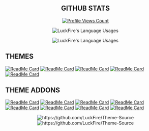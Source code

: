## <h2 align="center">GITHUB STATS</h2>
<a href="https://github.com/LuckFire">
  <p align="center">
    <img src="https://komarev.com/ghpvc/?username=LuckFire" alt="Profile Views Count">
  </p>
</a>

<p align="center">
  <img align="center" src="https://github-readme-stats.vercel.app/api?username=LuckFire&show_icons=true&theme=dark" alt="LuckFire's Language Usages">
</p>

<p align="center">
  <img align="center" src="https://github-readme-stats.vercel.app/api/top-langs/?username=LuckFire&theme=dark" alt="LuckFire's Language Usages">
</p>

## THEMES
[![ReadMe Card](https://github-readme-stats.vercel.app/api/pin/?username=LuckFire&repo=Theme-Source&theme=dark)](https://github.com/LuckFire/Theme-Source)
[![ReadMe Card](https://github-readme-stats.vercel.app/api/pin/?username=LuckFire&repo=Discord-Revamp&theme=dark)](https://github.com/LuckFire/Discord-Revamp)
[![ReadMe Card](https://github-readme-stats.vercel.app/api/pin/?username=LuckFire&repo=AMOLED-Cord&theme=dark)](https://github.com/LuckFire/AMOLED-Cord)
[![ReadMe Card](https://github-readme-stats.vercel.app/api/pin/?username=LuckFire&repo=HLJS-Styling&theme=dark)](https://github.com/LuckFire/HLJS-Styling)
[![ReadMe Card](https://github-readme-stats.vercel.app/api/pin/?username=LuckFire&repo=Midnight-Mars&theme=dark)](https://github.com/LuckFire/Midnight-Mars)

## THEME ADDONS
[![ReadMe Card](https://github-readme-stats.vercel.app/api/pin/?username=LuckFire&repo=Powercord-Snippets&theme=dark)](https://github.com/LuckFire/Powercord-Snippets)
[![ReadMe Card](https://github-readme-stats.vercel.app/api/pin/?username=LuckFire&repo=GradientButtons-v2&theme=dark)](https://github.com/LuckFire/GradientButtons-v2)
[![ReadMe Card](https://github-readme-stats.vercel.app/api/pin/?username=LuckFire&repo=BottomBar&theme=dark)](https://github.com/LuckFire/BottomBar)
[![ReadMe Card](https://github-readme-stats.vercel.app/api/pin/?username=LuckFire&repo=BetterChannelIndicators&theme=dark)](https://github.com/LuckFire/BetterChannelIndicators)
[![ReadMe Card](https://github-readme-stats.vercel.app/api/pin/?username=LuckFire&repo=NameBadges&theme=dark)](https://github.com/LuckFire/NameBadges)
[![ReadMe Card](https://github-readme-stats.vercel.app/api/pin/?username=LuckFire&repo=RevampedUserArea&theme=dark)](https://github.com/LuckFire/RevampedUserArea)
[![ReadMe Card](https://github-readme-stats.vercel.app/api/pin/?username=LuckFire&repo=Nicer-User-Connections&theme=dark)](https://github.com/LuckFire/Nicer-User-Connections)
[![ReadMe Card](https://github-readme-stats.vercel.app/api/pin/?username=LuckFire&repo=Power-Toasts&theme=dark)](https://github.com/LuckFire/Power-Toasts) 

<p align="center">
  <table>
  <tr>
      <tr align="center">
        <img align="center" src="https://github-readme-stats.vercel.app/api/pin/?username=LuckFire&repo=Theme-Source&theme=dark" alt="https://github.com/LuckFire/Theme-Source">
      </tr>
      <tr align="center">
        <img align="center" src="https://github-readme-stats.vercel.app/api/pin/?username=LuckFire&repo=Theme-Source&theme=dark" alt="https://github.com/LuckFire/Theme-Source">
      </tr>
  </tr>
  </table>
</p>

